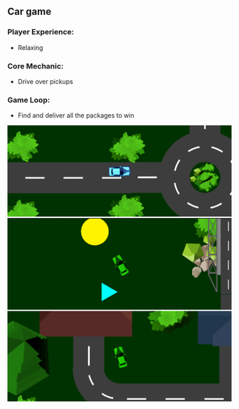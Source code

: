 ## Car game
### Player Experience: 
- Relaxing
### Core Mechanic: 
- Drive over pickups
### Game Loop:
- Find and deliver all the packages to win
<img src="demo1.png" />
<img src="demo2.png" />
<img src="demo3.png" />
